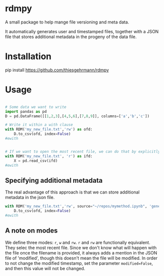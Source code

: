 # rdmpy
A small package to help mange file versioning and meta data.

It automatically generates user and timestamped files, together with a JSON file that stores additional metadata in the progeny of the data file.


# Installation
pip install https://github.com/thiesgehrmann/rdmpy


# Usage

```python

# Some data we want to write
import pandas as pd
D = pd.DataFrame([[1,2,3],[4,5,6],[7,8,9]], columns=['a','b','c'])

# Write it within a with clause
with RDM('my_new_file.txt','rw') as ofd:
    D.to_csv(ofd, index=False)
#ewith


# If we want to open the most recent file, we can do that by explicitly setting the read flag.
with RDM('my_new_file.txt', 'r') as ifd:
    X = pd.read_csv(ifd)
#ewith

```

## Specifying additional metadata

The real advantage of this approach is that we can store additional metadata in the json file.

```python
with RDM('my_new_file.txt','rw', source="~/repos/mymethod.ipynb", 'generated_for'='ColleagueX') as ofd:
    D.to_csv(ofd, index=False)
#ewith
```

## A note on modes

We define three modes: `r`, `w` and `rw`. `r` and `rw` are functionally equivalent. They selec the most recent file. Since we don't know what will happen with the file once the filename is provided, it always adds a mention in the JSON file of 'modified', though this doesn't mean the file will be modified. In order to not change the modified timestamp, set the parameter `modified=False`, and then this value will not be changed.

